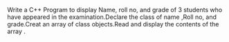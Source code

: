 Write a C++ Program to display Name, roll no, and grade of 3 students who have appeared in the examination.Declare the class of name ,Roll no, and grade.Creat an array of class objects.Read and display the contents of the array .
